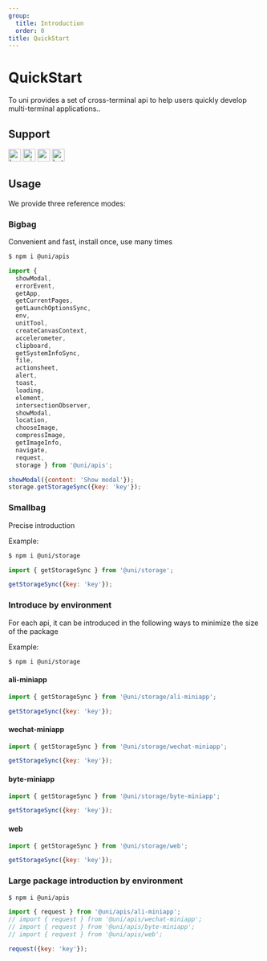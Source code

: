 ```yaml
---
group:
  title: Introduction
  order: 0
title: QuickStart
---
```


# QuickStart

To uni provides a set of cross-terminal api to help users quickly develop multi-terminal applications..

## Support
<img alt="browser" src="https://gw.alicdn.com/tfs/TB1uYFobGSs3KVjSZPiXXcsiVXa-200-200.svg" width="25px" height="25px" title="h5" /> <img alt="miniApp" src="https://gw.alicdn.com/tfs/TB1bBpmbRCw3KVjSZFuXXcAOpXa-200-200.svg" width="25px" height="25px" title="ali miniprogram" /> <img alt="wechatMiniprogram" src="https://img.alicdn.com/tfs/TB1slcYdxv1gK0jSZFFXXb0sXXa-200-200.svg" width="25px" height="25px" title="wechatMiniprogram"> <img alt="bytedanceMicroApp" src="https://gw.alicdn.com/tfs/TB1jFtVzO_1gK0jSZFqXXcpaXXa-200-200.svg" width="25px" height="25px" title="bytedanceMicroApp">

## Usage

We provide three reference modes:

### Bigbag
Convenient and fast, install once, use many times

```bash
$ npm i @uni/apis
```

```js
import { 
  showModal,
  errorEvent,
  getApp,
  getCurrentPages,
  getLaunchOptionsSync,
  env,
  unitTool,
  createCanvasContext,
  accelerometer,
  clipboard,
  getSystemInfoSync,
  file,
  actionsheet,
  alert,
  toast,
  loading,
  element,
  intersectionObserver,
  showModal,
  location,
  chooseImage,
  compressImage,
  getImageInfo,
  navigate,
  request,
  storage } from '@uni/apis';

showModal({content: 'Show modal'});
storage.getStorageSync({key: 'key'});

```
### Smallbag
Precise introduction

Example:
```bash
$ npm i @uni/storage
```

```js
import { getStorageSync } from '@uni/storage';

getStorageSync({key: 'key'});

```
### Introduce by environment

For each api, it can be introduced in the following ways to minimize the size of the package

Example:
```bash
$ npm i @uni/storage
```

#### ali-miniapp
```js
import { getStorageSync } from '@uni/storage/ali-miniapp';

getStorageSync({key: 'key'});

```
#### wechat-miniapp
```js
import { getStorageSync } from '@uni/storage/wechat-miniapp';

getStorageSync({key: 'key'});

```
#### byte-miniapp
```js
import { getStorageSync } from '@uni/storage/byte-miniapp';

getStorageSync({key: 'key'});

```
#### web
```js
import { getStorageSync } from '@uni/storage/web';

getStorageSync({key: 'key'});

```
### Large package introduction by environment

```bash
$ npm i @uni/apis
```

```js
import { request } from '@uni/apis/ali-miniapp';
// import { request } from '@uni/apis/wechat-miniapp';
// import { request } from '@uni/apis/byte-miniapp';
// import { request } from '@uni/apis/web';

request({key: 'key'});

```

